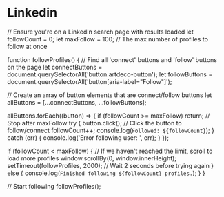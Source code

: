 # Linkedin


// Ensure you're on a LinkedIn search page with results loaded
let followCount = 0;
let maxFollow = 100; // The max number of profiles to follow at once

function followProfiles() {
  // Find all 'connect' buttons and 'follow' buttons on the page
  let connectButtons = document.querySelectorAll('button.artdeco-button');
  let followButtons = document.querySelectorAll('button[aria-label="Follow"]');

  // Create an array of button elements that are connect/follow buttons
  let allButtons = [...connectButtons, ...followButtons];
  
  allButtons.forEach((button) => {
    if (followCount >= maxFollow) return; // Stop after maxFollow
    try {
      button.click(); // Click the button to follow/connect
      followCount++;
      console.log(`Followed: ${followCount}`);
    } catch (err) {
      console.log('Error following user: ', err);
    }
  });

  if (followCount < maxFollow) {
    // If we haven't reached the limit, scroll to load more profiles
    window.scrollBy(0, window.innerHeight);
    setTimeout(followProfiles, 2000); // Wait 2 seconds before trying again
  } else {
    console.log(`Finished following ${followCount} profiles.`);
  }
}

// Start following
followProfiles();
